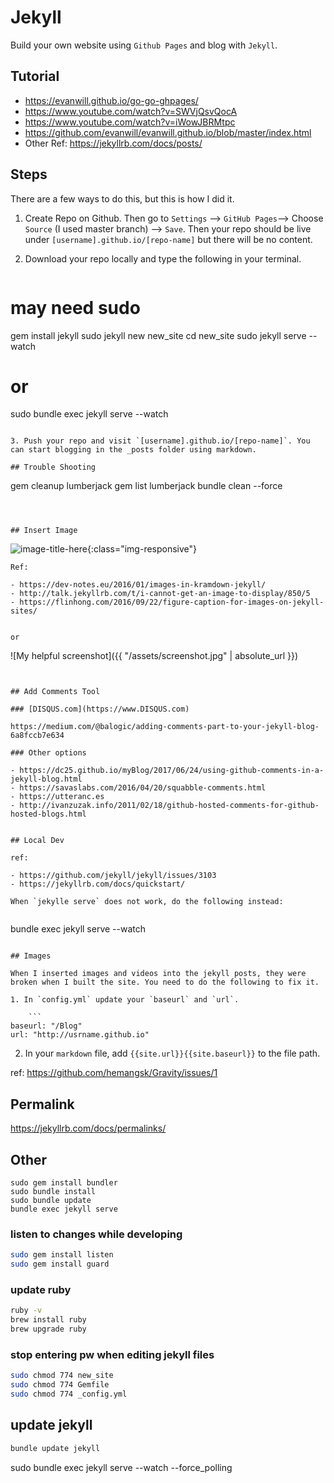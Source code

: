# Jekyll 


Build your own website using `Github Pages` and blog with `Jekyll`. 
 
## Tutorial 
- https://evanwill.github.io/go-go-ghpages/
- https://www.youtube.com/watch?v=SWVjQsvQocA
- https://www.youtube.com/watch?v=iWowJBRMtpc
- https://github.com/evanwill/evanwill.github.io/blob/master/index.html
- Other Ref: https://jekyllrb.com/docs/posts/

## Steps

There are a few ways to do this, but this is how I did it. 

1. Create Repo on Github. Then go to `Settings` --> `GitHub Pages`--> Choose `Source` (I used master branch) --> `Save`. Then your repo should be live under `[username].github.io/[repo-name]` but there will be no content. 
2. Download your repo locally and type the following in your terminal. 

   ```
# may need sudo
gem install jekyll 
sudo jekyll new new_site 
cd new_site
sudo jekyll serve --watch 
# or 
sudo bundle exec jekyll serve --watch
```

3. Push your repo and visit `[username].github.io/[repo-name]`. You can start blogging in the _posts folder using markdown. 

## Trouble Shooting 

```
gem cleanup lumberjack
gem list lumberjack
bundle clean --force
```



## Insert Image 
```
![image-title-here](/path/to/image.jpg){:class="img-responsive"}
```
Ref: 

- https://dev-notes.eu/2016/01/images-in-kramdown-jekyll/
- http://talk.jekyllrb.com/t/i-cannot-get-an-image-to-display/850/5
- https://flinhong.com/2016/09/22/figure-caption-for-images-on-jekyll-sites/


or 

```
![My helpful screenshot]({{ "/assets/screenshot.jpg" | absolute_url }})
```


## Add Comments Tool 

### [DISQUS.com](https://www.DISQUS.com)

https://medium.com/@balogic/adding-comments-part-to-your-jekyll-blog-6a8fccb7e634

### Other options 

- https://dc25.github.io/myBlog/2017/06/24/using-github-comments-in-a-jekyll-blog.html
- https://savaslabs.com/2016/04/20/squabble-comments.html
- https://utteranc.es
- http://ivanzuzak.info/2011/02/18/github-hosted-comments-for-github-hosted-blogs.html


## Local Dev 

ref: 

- https://github.com/jekyll/jekyll/issues/3103
- https://jekyllrb.com/docs/quickstart/

When `jekylle serve` does not work, do the following instead: 
 
```
bundle exec jekyll serve --watch 
```

## Images 

When I inserted images and videos into the jekyll posts, they were broken when I built the site. You need to do the following to fix it. 

1. In `config.yml` update your `baseurl` and `url`. 

    ```
baseurl: "/Blog"
url: "http://usrname.github.io" 
```

2. In your `markdown` file, add `{{site.url}}{{site.baseurl}}` to the file path. 

ref: https://github.com/hemangsk/Gravity/issues/1


## Permalink

https://jekyllrb.com/docs/permalinks/


## Other 

```
sudo gem install bundler
sudo bundle install
sudo bundle update 
bundle exec jekyll serve 
```

### listen to changes while developing 

```sh 
sudo gem install listen
sudo gem install guard
```

### update ruby 

```sh 
ruby -v
brew install ruby
brew upgrade ruby
```

### stop entering pw when editing jekyll files 

```sh 
sudo chmod 774 new_site 
sudo chmod 774 Gemfile
sudo chmod 774 _config.yml

```

## update jekyll 

```sh 
bundle update jekyll
```

sudo bundle exec jekyll serve --watch --force_polling
